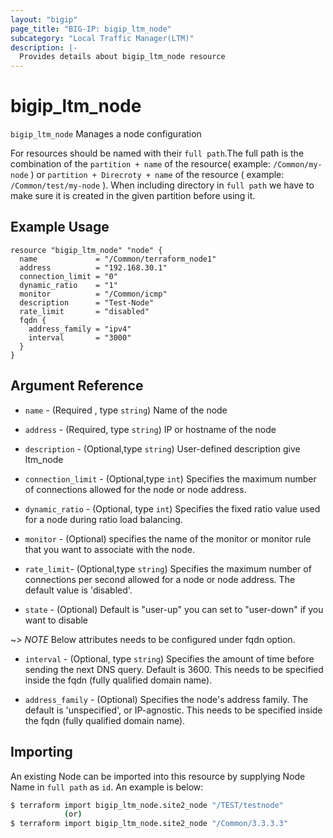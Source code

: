 ```yaml
---
layout: "bigip"
page_title: "BIG-IP: bigip_ltm_node"
subcategory: "Local Traffic Manager(LTM)"
description: |-
  Provides details about bigip_ltm_node resource
---
```


# bigip\_ltm\_node

`bigip_ltm_node` Manages a node configuration

For resources should be named with their `full path`.The full path is the combination of the `partition + name` of the resource( example: `/Common/my-node` ) or `partition + Direcroty + name` of the resource ( example: `/Common/test/my-node` ).
When including directory in `full path` we have to make sure it is created in the given partition before using it.


## Example Usage

```hcl
resource "bigip_ltm_node" "node" {
  name             = "/Common/terraform_node1"
  address          = "192.168.30.1"
  connection_limit = "0"
  dynamic_ratio    = "1"
  monitor          = "/Common/icmp"
  description      = "Test-Node"
  rate_limit       = "disabled"
  fqdn {
    address_family = "ipv4"
    interval       = "3000"
  }
}
```      

## Argument Reference

* `name` - (Required , type `string`) Name of the node

* `address` - (Required, type `string`) IP or hostname of the node

* `description` - (Optional,type `string`) User-defined description give ltm_node

* `connection_limit` - (Optional,type `int`) Specifies the maximum number of connections allowed for the node or node address.

* `dynamic_ratio` - (Optional, type `int`) Specifies the fixed ratio value used for a node during ratio load balancing.

* `monitor` - (Optional) specifies the name of the monitor or monitor rule that you want to associate with the node.

* `rate_limit`- (Optional,type `string`) Specifies the maximum number of connections per second allowed for a node or node address. The default value is 'disabled'.

* `state` - (Optional) Default is "user-up" you can set to "user-down" if you want to disable

 ~> *NOTE* Below attributes needs to be configured under fqdn option.

* `interval` - (Optional, type `string`) Specifies the amount of time before sending the next DNS query. Default is 3600. This needs to be specified inside the fqdn (fully qualified domain name).

* `address_family` - (Optional) Specifies the node's address family. The default is 'unspecified', or IP-agnostic. This needs to be specified inside the fqdn (fully qualified domain name).

## Importing
An existing Node can be imported into this resource by supplying Node Name in `full path` as `id`.
An example is below:
```sh
$ terraform import bigip_ltm_node.site2_node "/TEST/testnode"
            (or)
$ terraform import bigip_ltm_node.site2_node "/Common/3.3.3.3"

```